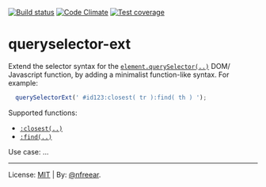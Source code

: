 
[![Build status][travis-icon]][travis]
[![Code Climate][climate-icon]][climate]
[![Test coverage][cover-icon]][cover]


# queryselector-ext

Extend the selector syntax for the [`element.querySelector(..)`][qs] DOM/ Javascript function,
by adding a minimalist function-like syntax. For example:

```js
  querySelectorExt(' #id123:closest( tr ):find( th ) ');
```

Supported functions:

* [`:closest(..)`][closest]
* [`:find(..)`][find]

Use case: ...


---
License: [MIT][] | By: [@nfreear].


[qs]: https://developer.mozilla.org/en-US/docs/Web/API/Element/querySelector
    "element.querySelector() on Mozilla MDN"
[closest]: https://api.jquery.com/closest/ "Based on jQuery's .closest()"
[find]:    https://api.jquery.com/find/ "Based on jQuery's .find()"
[@nfreear]: https://twitter.com/@nfreear "made by Nick Freear with ♥"
[MIT]: http://nfreear.mit-license.org/ "MIT License. © 2016 Nick Freear."

[travis]: https://travis-ci.org/nfreear/queryselector-ext "Build status — Travis-CI"
[travis-icon]: https://travis-ci.org/nfreear/queryselector-ext.svg?branch=master
[climate]: https://codeclimate.com/github/nfreear/queryselector-ext "GPA score — Code Climate"
[climate-icon]: https://codeclimate.com/github/nfreear/queryselector-ext/badges/gpa.svg
[cover]: https://codeclimate.com/github/nfreear/queryselector-ext/coverage "Test coverage — Code Climate"
[cover-icon]: https://codeclimate.com/github/nfreear/queryselector-ext/badges/coverage.svg
